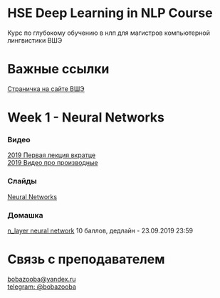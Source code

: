 # HSE Deep Learning in NLP Course
Курс по глубокому обучению в нлп для магистров компьютерной лингвистики ВШЭ

# Важные ссылки
[Страничка на сайте ВШЭ](https://www.hse.ru/edu/courses/292673762)

# Week 1 - Neural Networks

### Видео
[2019 Первая лекция вкратце](https://youtu.be/jEMdv9fW2ZA)  
[2019 Видео про производные](https://youtu.be/tZ0yCzWfbZc)  

### Слайды
[Neural Networks](https://github.com/BobaZooba/HSE-Deep-Learning-in-NLP-Course/blob/master/Week%21/Week%2001.pdf)

### Домашка
[n_layer neural network](https://github.com/BobaZooba/HSE-Deep-Learning-in-NLP-Course/blob/master/Week%21/neural_network/Homework%201.ipynb)
10 баллов, дедлайн - 23.09.2019 23:59

# Связь с преподавателем
[bobazooba@yandex.ru](mailto:bobazooba@yandex.ru)  
[telegram: @bobazooba](https://t.me/bobazooba)

